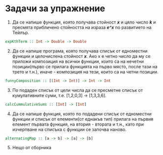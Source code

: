 # Задачи за упражнение

1) Да се напише функция, която получава стойност ***x*** и цяло число ***k*** и пресмята прибличено стойността на израза ***e^x*** по развитието на Тейлър.
```haskell
expKthTerm :: Int -> Double -> Double
```

2) Да се напише програма, която получава списък от едноместни функции и целочислена стойност ***x***. Ако х е четно число да му се приложи композиция на всички функции, които са на нечетни позиции(първо се прилага функцията на първо място, после тази на трето и т.н.), иначе - композиция на тези, които са на четни позиции.
```haskell
funnyComposition :: [(Int -> Int)] -> Int -> Int
```

3) По подаден списък от цели числа да се пресметне списък от кумулативните суми, т.е. [1,2,0,3] -> [1,3,3,6].
```haskell
calcCummulativeSums :: [Int] -> [Int]
```

4) Да се напише функция, която по подадени списък от едноместни функции и списък от елементи(от еднакъв тип) прилага на първия елемент първата функция, на втория - втората и т.н., като при изчерпване на списъка с функции се започва наново.
```haskell
alternatingMap :: [a -> b] -> [a] -> [b]
```

5) Нещо от сборника